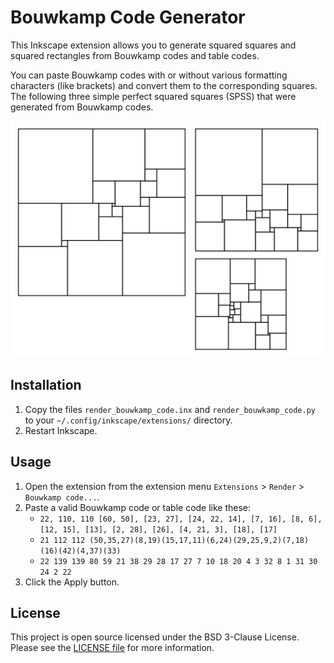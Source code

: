 
# Bouwkamp Code Generator

This Inkscape extension allows you to generate squared squares and squared rectangles from Bouwkamp codes and table codes.

You can paste Bouwkamp codes with or without various formatting characters (like brackets) and convert them to the corresponding squares. The following three simple perfect squared squares (SPSS) that were generated from Bouwkamp codes.

![Three simple perfect squared squares (SPSS) that were generated from Bouwkamp codes.](images/simple-perfect-squared-squares.png)

## Installation

1. Copy the files `render_bouwkamp_code.inx` and `render_bouwkamp_code.py` to your `~/.config/inkscape/extensions/` directory.
2. Restart Inkscape.

## Usage

1. Open the extension from the extension menu `Extensions` > `Render` > `Bouwkamp code...`.
2. Paste a valid Bouwkamp code or table code like these:
    - `22, 110, 110 [60, 50], [23, 27], [24, 22, 14], [7, 16], [8, 6], [12, 15], [13], [2, 28], [26], [4, 21, 3], [18], [17]`
    - `21 112 112 (50,35,27)(8,19)(15,17,11)(6,24)(29,25,9,2)(7,18)(16)(42)(4,37)(33)`
    - `22 139 139 80 59 21 38 29 28 17 27 7 10 18 20 4 3 32 8 1 31 30 24 2 22`
3. Click the Apply button.

## License

This project is open source licensed under the BSD 3-Clause License. Please see the [LICENSE file](LICENSE) for more information.